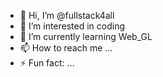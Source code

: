 - 👋 Hi, I’m @fullstack4all
- 👀 I’m interested in coding
- 🌱 I’m currently learning Web_GL
- 📫 How to reach me ...
- ⚡ Fun fact: ...

<!---
fullstack4all/fullstack4all is a ✨ special ✨ repository because its `README.md` (this file) appears on your GitHub profile.
You can click the Preview link to take a look at your changes.
--->
